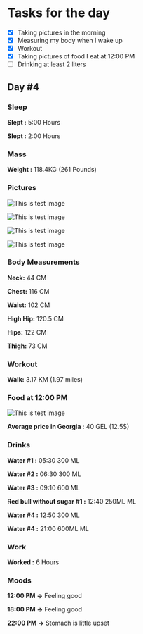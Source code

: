 # Tasks for the day

- [x] Taking pictures in the morning
- [x] Measuring my body when I wake up
- [x] Workout
- [x] Taking pictures of food I eat at 12:00 PM
- [ ] Drinking at least 2 liters

## Day #4

### Sleep

**Slept :** 5:00 Hours

**Slept :** 2:00 Hours

### Mass

**Weight :** 118.4KG (261 Pounds)

### Pictures

![This is test image](./assets/4/front.jpg)

![This is test image](./assets/4/left.jpg)

![This is test image](./assets/4/back.jpg)

![This is test image](./assets/4/right.jpg)

### Body Measurements

**Neck:** 44 CM

**Chest:** 116 CM

**Waist:** 102 CM

**High Hip:** 120.5 CM

**Hips:** 122 CM

**Thigh:** 73 CM

### Workout

**Walk:** 3.17 KM (1.97 miles)

### Food at 12:00 PM

![This is test image](./assets/4/food.png)

**Average price in Georgia :** 40 GEL (12.5$)

### Drinks

**Water #1 :** 05:30 300 ML

**Water #2 :** 06:30 300 ML

**Water #3 :** 09:10 600 ML

**Red bull without sugar #1 :** 12:40 250ML ML

**Water #4 :** 12:50 300 ML

**Water #4 :** 21:00 600ML ML

### Work

**Worked :** 6 Hours

### Moods

**12:00 PM ->** Feeling good

**18:00 PM ->** Feeling good

**22:00 PM ->** Stomach is little upset
